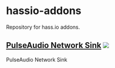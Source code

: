 # hassio-addons

Repository for hass.io addons.

## [PulseAudio Network Sink](https://github.com/torvitas/pulseaudio/tree/master/pulseaudio) [![](https://images.microbadger.com/badges/version/torvitas/armhf-hassio-pulseaudio.svg)](https://microbadger.com/images/torvitas/armhf-hassio-pulseaudio "Get your own version badge on microbadger.com")

PulseAudio Network Sink
